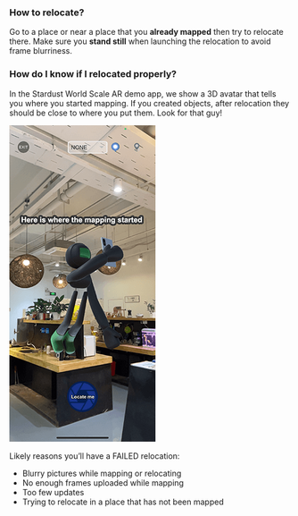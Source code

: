 ### **How to relocate?**
Go to a place or near a place that you **already mapped** then try to relocate there.
Make sure you **stand still** when launching the relocation to avoid frame blurriness.

### **How do I know if I relocated properly?**

In the Stardust World Scale AR demo app, we show a 3D avatar that tells you where you started mapping. If you created objects, after relocation they should be close to where you put them. Look for that guy!

![Picture taken](_img/map_relocateSuccess.png)

Likely reasons you’ll have a FAILED relocation:
* Blurry pictures while mapping or relocating
* No enough frames uploaded while mapping
* Too few updates
* Trying to relocate in a place that has not been mapped 